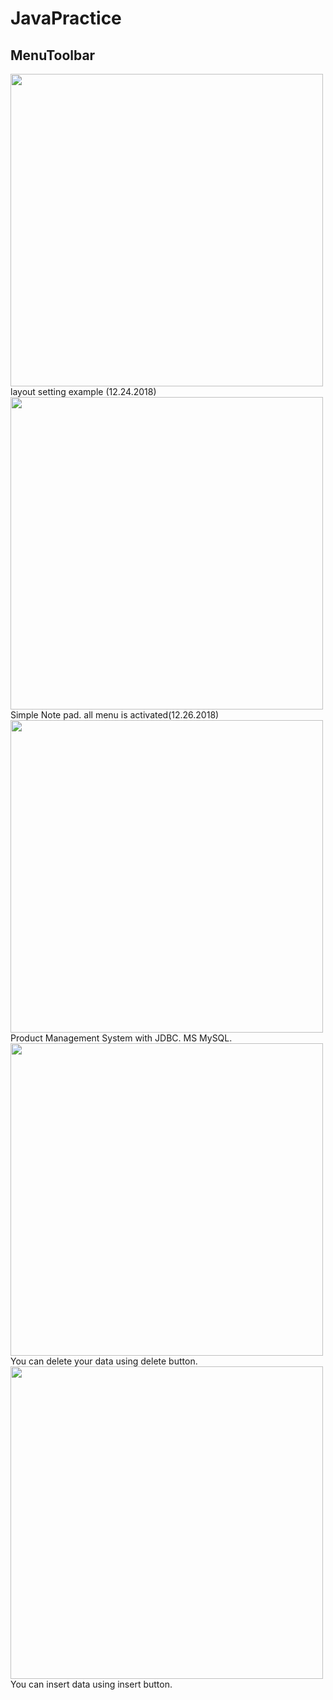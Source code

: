 # JavaPractice
## MenuToolbar


<img width="500" src="https://user-images.githubusercontent.com/37032956/50432200-7c8aa380-0913-11e9-9231-8dabd99f555a.PNG">
layout setting example (12.24.2018)

<img width="500" src="https://user-images.githubusercontent.com/37032956/50432201-7c8aa380-0913-11e9-863d-d409d0435af2.PNG">
Simple Note pad. all menu is activated(12.26.2018) 


<img width="500" src="https://user-images.githubusercontent.com/37032956/50548074-dd0a3f80-0c89-11e9-9477-cd988bd5473c.PNG">
Product Management System with JDBC. MS MySQL.

<img width="500" src="https://user-images.githubusercontent.com/37032956/50548074-dd0a3f80-0c89-11e9-9477-cd988bd5473c.PNG">
You can delete your data using delete button.

<img width="500" src="https://user-images.githubusercontent.com/37032956/50548074-dd0a3f80-0c89-11e9-9477-cd988bd5473c.PNG">
You can insert data using insert button.
